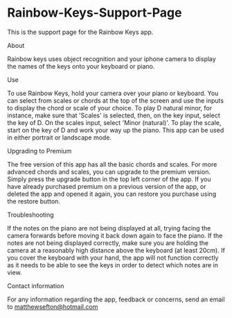# Rainbow-Keys-Support-Page
This is the support page for the Rainbow Keys app.

About

Rainbow keys uses object recognition and your iphone camera to display the names of the keys onto your keyboard or piano.

Use

To use Rainbow Keys, hold your camera over your piano or keyboard. You can select from scales or chords at the top of the screen and use the inputs to display the chord or scale of your choice. To play D natural minor, for instance, make sure that 'Scales' is selected, then, on the key input, select the key of D. On the scales input, select 'Minor (natural)'. To play the scale, start on the key of D and work your way up the piano. This app can be used in either portrait or landscape mode. 

Upgrading to Premium

The free version of this app has all the basic chords and scales. For more advanced chords and scales, you can upgrade to the premium version. Simply press the upgrade button in the top left corner of the app. If you have already purchased premium on a previous version of the app, or deleted the app and opened it again, you can restore you purchase using the restore button.

Troubleshooting

If the notes on the piano are not being displayed at all, trying facing the camera forwards before moving it back down again to face the piano.
If the notes are not being displayed correctly, make sure you are holding the camera at a reasonably high distance above the keyboard (at least 20cm). 
If you cover the keyboard with your hand, the app will not function correctly as it needs to be able to see the keys in order to detect which notes are in view.


Contact information

For any information regarding the app, feedback or concerns, send an email to matthewsefton@hotmail.com



